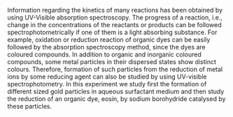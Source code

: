 Information regarding the kinetics of many reactions has been obtained by using UV-Visible absorption spectroscopy. The progress of a reaction, i.e., change in the concentrations of the reactants or products can be followed spectrophotometrically if one of them is a light absorbing substance. For example, oxidation or reduction reaction of organic dyes can be easily followed by the absorption spectroscopy method, since the dyes are coloured compounds. In addition to organic and inorganic coloured compounds, some metal particles in their dispersed states show distinct colours. Therefore, formation of such particles from the reduction of metal ions by some reducing agent can also be studied by using UV-visible spectrophotometry. In this experiment we study first the formation of different sized gold particles in aqueous surfactant medium and then study the reduction of an organic dye, eosin, by sodium borohydride catalysed by these particles.
